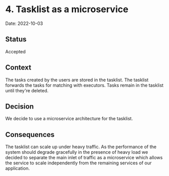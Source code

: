 # 4. Tasklist as a microservice

Date: 2022-10-03

## Status

Accepted

## Context

The tasks created by the users are stored in the tasklist. The tasklist forwards the tasks for matching with executors. Tasks remain in the tasklist until they're deleted.

## Decision

We decide to use a microservice architecture for the tasklist.

## Consequences

The tasklist can scale up under heavy traffic.  As the performance of the system should degrade gracefully in the presence of heavy load we decided to separate the main inlet of traffic as a
microservice which allows the service to scale independently from the remaining services of our application.  
